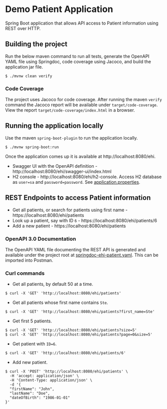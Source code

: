 # Demo Patient Application
Spring Boot application that allows API access to Patient information using REST over HTTP.

## Building the project
Run the below maven command to run all tests, generate the OpenAPI YAML file using Springdoc, code coverage using Jacoco, and build the application jar file.
```shell
$ ./mvnw clean verify
```

### Code Coverage
The project uses Jacoco for code coverage. After running the maven `verify` command the Jacoco report will be available under `target/code-coverage`. View the report `target/code-coverage/index.html` in a browser.

## Running the application locally
Use the maven `spring-boot-plugin` to run the application locally.
```shell
$ ./mvnw spring-boot:run
```

Once the application comes up it is available at http://localhost:8080/ehi.

- Swagger UI with the OpenAPI definition - http://localhost:8080/ehi/swagger-ui/index.html
- H2 console - http://localhost:8080/ehi/h2-console. Access H2 database as `user=sa` and `password=password`. See [application.properties](src/main/resources/application.properties).

## REST Endpoints to access Patient information
- Get all patients, or search for patients using first name - https://localhost:8080/ehi/patients
- Look up a patient, say with ID `6` - https://localhost:8080/ehi/patients/6
- Add a new patient - https://localhost:8080/ehi/patients

### OpenAPI 3.0 Documentation
The OpenAPI YAML file documenting the REST API is generated and available under the project root at [springdoc-ehi-patient.yaml](springdoc-ehi-patient.yaml).
This can be imported into Postman.


### Curl commands
* Get all patients, by default 50 at a time.
```shell
$ curl -X 'GET' 'http://localhost:8080/ehi/patients'
```
* Get all patients whose first name contains `Ste`.
```shell
$ curl -X 'GET' 'http://localhost:8080/ehi/patients?first_name=Ste'
```
* Get first 5 patients.
```shell
$ curl -X 'GET' 'http://localhost:8080/ehi/patients?size=5'
$ curl -X 'GET' 'http://localhost:8080/ehi/patients?page=0&size=5'
```
* Get patient with `ID=6`.
```shell
$ curl -X 'GET' 'http://localhost:8080/ehi/patients/6'
```
* Add new patient.
```shell
$ curl -X 'POST' 'http://localhost:8080/ehi/patients' \
  -H 'accept: application/json' \
  -H 'Content-Type: application/json' \
  -d '{
  "firstName": "John",
  "lastName": "Doe",
  "dateOfBirth": "1986-01-01"
}'
```

